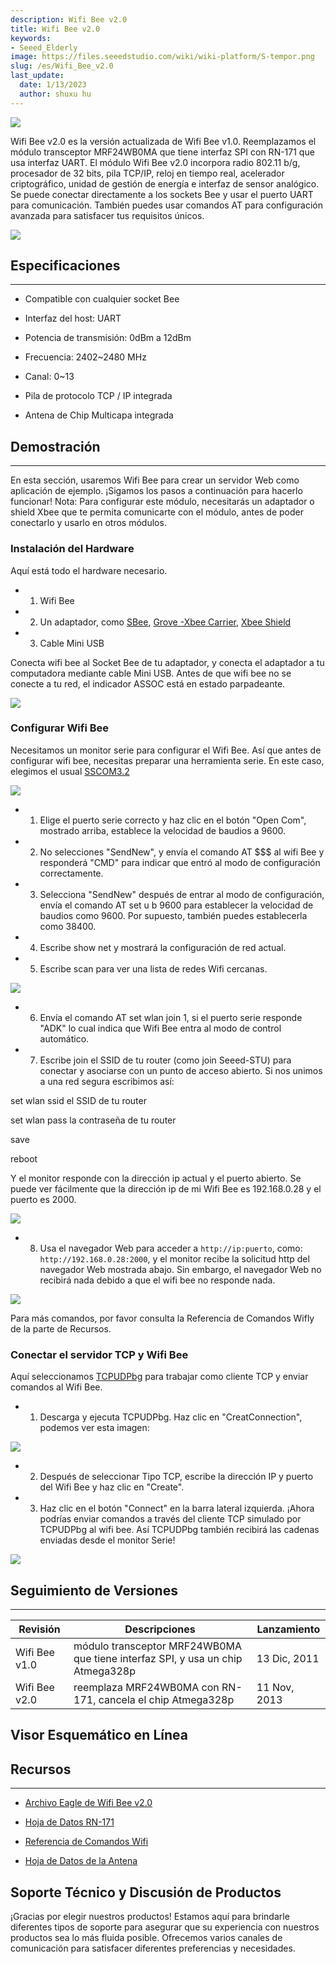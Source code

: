 ```yaml
---
description: Wifi Bee v2.0
title: Wifi Bee v2.0
keywords:
- Seeed_Elderly
image: https://files.seeedstudio.com/wiki/wiki-platform/S-tempor.png
slug: /es/Wifi_Bee_v2.0
last_update:
  date: 1/13/2023
  author: shuxu hu
---
```

![](https://files.seeedstudio.com/wiki/Wifi_Bee_v2.0/img/Wifi_bee_v2_01.jpg)

Wifi Bee v2.0 es la versión actualizada de Wifi Bee v1.0. Reemplazamos el módulo transceptor MRF24WB0MA que tiene interfaz SPI con RN-171 que usa interfaz UART. El módulo Wifi Bee v2.0 incorpora radio 802.11 b/g, procesador de 32 bits, pila TCP/IP, reloj en tiempo real, acelerador criptográfico, unidad de gestión de energía e interfaz de sensor analógico. Se puede conectar directamente a los sockets Bee y usar el puerto UART para comunicación. También puedes usar comandos AT para configuración avanzada para satisfacer tus requisitos únicos.

[![](https://files.seeedstudio.com/wiki/Seeed-WiKi/docs/images/300px-Get_One_Now_Banner-ragular.png)](https://www.seeedstudio.com/Wifi-Bee-v2.0-p-1637.html)

## Especificaciones

---
- Compatible con cualquier socket Bee

- Interfaz del host: UART

- Potencia de transmisión: 0dBm a 12dBm

- Frecuencia: 2402~2480 MHz

- Canal: 0~13

- Pila de protocolo TCP / IP integrada

- Antena de Chip Multicapa integrada

## Demostración

---
En esta sección, usaremos Wifi Bee para crear un servidor Web como aplicación de ejemplo. ¡Sigamos los pasos a continuación para hacerlo funcionar!
Nota: Para configurar este módulo, necesitarás un adaptador o shield Xbee que te permita comunicarte con el módulo, antes de poder conectarlo y usarlo en otros módulos.

### Instalación del Hardware

Aquí está todo el hardware necesario.

- 1) Wifi Bee

- 2) Un adaptador, como [SBee](https://www.seeedstudio.com/depot/xbee-shield-v20-p-1375.html?cPath=98_16Uart), [Grove -Xbee Carrier](https://www.seeedstudio.com/depot/grove-xbee-carrier-p-905.html?cPath=98_16), [Xbee Shield](https://www.seeedstudio.com/depot/xbee-shield-v20-p-1375.html?cPath=98_16)

- 3) Cable Mini USB

Conecta wifi bee al Socket Bee de tu adaptador, y conecta el adaptador a tu computadora mediante cable Mini USB. Antes de que wifi bee no se conecte a tu red, el indicador ASSOC está en estado parpadeante.

![](https://files.seeedstudio.com/wiki/Wifi_Bee_v2.0/img/Wifi_Beev2.0.jpg)

### Configurar Wifi Bee

Necesitamos un monitor serie para configurar el Wifi Bee. Así que antes de configurar wifi bee, necesitas preparar una herramienta serie. En este caso, elegimos el usual [SSCOM3.2](https://files.seeedstudio.com/wiki/Wifi_Bee_v2.0/res/Sscom32E.zip)

![](https://files.seeedstudio.com/wiki/Wifi_Bee_v2.0/img/Serial_Tool.png)

- 1) Elige el puerto serie correcto y haz clic en el botón "Open Com", mostrado arriba, establece la velocidad de baudios a 9600.

- 2) No selecciones "SendNew", y envía el comando AT $$$ al wifi Bee y responderá "CMD" para indicar que entró al modo de configuración correctamente.

- 3) Selecciona "SendNew" después de entrar al modo de configuración, envía el comando AT set u b 9600 para establecer la velocidad de baudios como 9600. Por supuesto, también puedes establecerla como 38400.

- 4) Escribe show net y mostrará la configuración de red actual.

- 5) Escribe scan para ver una lista de redes Wifi cercanas.

![](https://files.seeedstudio.com/wiki/Wifi_Bee_v2.0/img/Serial_Tool_Scan_net.png)

- 6) Envía el comando AT set wlan join 1, si el puerto serie responde "ADK" lo cual indica que Wifi Bee entra al modo de control automático.

- 7) Escribe join el SSID de tu router (como join Seeed-STU) para conectar y asociarse con un punto de acceso abierto. Si nos unimos a una red segura escribimos así:

set wlan ssid el SSID de tu router

set wlan pass la contraseña de tu router

save

reboot

Y el monitor responde con la dirección ip actual y el puerto abierto. Se puede ver fácilmente que la dirección ip de mi Wifi Bee es 192.168.0.28 y el puerto es 2000.

![](https://files.seeedstudio.com/wiki/Wifi_Bee_v2.0/img/Join_network.png)

- 8) Usa el navegador Web para acceder a `http://ip:puerto`, como: `http://192.168.0.28:2000`, y el monitor recibe la solicitud http del navegador Web mostrada abajo. Sin embargo, el navegador Web no recibirá nada debido a que el wifi bee no responde nada.

![](https://files.seeedstudio.com/wiki/Wifi_Bee_v2.0/img/Web_access.png)

Para más comandos, por favor consulta la Referencia de Comandos Wifly de la parte de Recursos.

### Conectar el servidor TCP y Wifi Bee

Aquí seleccionamos [TCPUDPbg](https://files.seeedstudio.com/wiki/Wifi_Bee_v2.0/res/TCPUDPDbg.zip) para trabajar como cliente TCP y enviar comandos al Wifi Bee.

- 1) Descarga y ejecuta TCPUDPbg. Haz clic en "CreatConnection", podemos ver esta imagen:

![](https://files.seeedstudio.com/wiki/Wifi_Bee_v2.0/img/TCPUDPTool.png)

- 2) Después de seleccionar Tipo TCP, escribe la dirección IP y puerto del Wifi Bee y haz clic en "Create".

- 3) Haz clic en el botón "Connect" en la barra lateral izquierda. ¡Ahora podrías enviar comandos a través del cliente TCP simulado por TCPUDPbg al wifi bee. Así TCPUDPbg también recibirá las cadenas enviadas desde el monitor Serie!

![](https://files.seeedstudio.com/wiki/Wifi_Bee_v2.0/img/Communication.png)

## Seguimiento de Versiones

---

| Revisión | Descripciones | Lanzamiento |
|----------|-------------|---------|
| Wifi Bee v1.0 | módulo transceptor MRF24WB0MA que tiene interfaz SPI, y usa un chip Atmega328p | 13 Dic, 2011 |
| Wifi Bee v2.0 | reemplaza MRF24WB0MA con RN-171, cancela el chip Atmega328p | 11 Nov, 2013 |

## Visor Esquemático en Línea

<div className="altium-ecad-viewer" data-project-src="https://files.seeedstudio.com/wiki/Wifi_Bee_v2.0/res/Wifi_Bee_v2.0_Eagle_File.zip" style={{borderRadius: '0px 0px 4px 4px', height: 500, borderStyle: 'solid', borderWidth: 1, borderColor: 'rgb(241, 241, 241)', overflow: 'hidden', maxWidth: 1280, maxHeight: 700, boxSizing: 'border-box'}}>
</div>

## Recursos

---
- [Archivo Eagle de Wifi Bee v2.0](https://files.seeedstudio.com/wiki/Wifi_Bee_v2.0/res/Wifi_Bee_v2.0_Eagle_File.zip)

- [Hoja de Datos RN-171](https://files.seeedstudio.com/wiki/Wifi_Bee_v2.0/res/WiFly-RN-171.pdf)

- [Referencia de Comandos Wifi](https://files.seeedstudio.com/wiki/Wifi_Bee_v2.0/res/WiFly-RN-UM.pdf)

- [Hoja de Datos de la Antena](https://files.seeedstudio.com/wiki/Wifi_Bee_v2.0/res/Antenna_Datasheet.pdf)

## Soporte Técnico y Discusión de Productos

¡Gracias por elegir nuestros productos! Estamos aquí para brindarle diferentes tipos de soporte para asegurar que su experiencia con nuestros productos sea lo más fluida posible. Ofrecemos varios canales de comunicación para satisfacer diferentes preferencias y necesidades.

<div class="button_tech_support_container">
<a href="https://forum.seeedstudio.com/" class="button_forum"></a>
<a href="https://www.seeedstudio.com/contacts" class="button_email"></a>
</div>

<div class="button_tech_support_container">
<a href="https://discord.gg/eWkprNDMU7" class="button_discord"></a>
<a href="https://github.com/Seeed-Studio/wiki-documents/discussions/69" class="button_discussion"></a>
</div>

